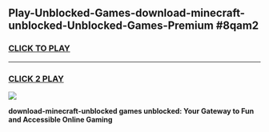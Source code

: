 
## Play-Unblocked-Games-download-minecraft-unblocked-Unblocked-Games-Premium #8qam2
<h3>
<a href="https://premium.freeplayer.one?title=download-minecraft-unblocked&ref=12M">CLICK TO PLAY</a></h3>
<hr>

<h3>
<a href="https://premium.freeplayer.one?title=download-minecraft-unblocked&ref=12M">CLICK 2 PLAY</a>
  
</h3>

<a href="https://premium.freeplayer.one?title=download-minecraft-unblocked&ref=12M"><img src="https://clearcache.store/games.png"></a>


**download-minecraft-unblocked games unblocked: Your Gateway to Fun and Accessible Online Gaming**

